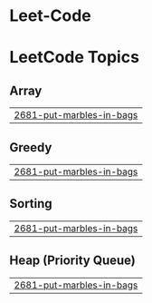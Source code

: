 # Leet-Code
<!---LeetCode Topics Start-->
# LeetCode Topics
## Array
|  |
| ------- |
| [2681-put-marbles-in-bags](https://github.com/wlyu1208/Leet-Code/tree/master/2681-put-marbles-in-bags) |
## Greedy
|  |
| ------- |
| [2681-put-marbles-in-bags](https://github.com/wlyu1208/Leet-Code/tree/master/2681-put-marbles-in-bags) |
## Sorting
|  |
| ------- |
| [2681-put-marbles-in-bags](https://github.com/wlyu1208/Leet-Code/tree/master/2681-put-marbles-in-bags) |
## Heap (Priority Queue)
|  |
| ------- |
| [2681-put-marbles-in-bags](https://github.com/wlyu1208/Leet-Code/tree/master/2681-put-marbles-in-bags) |
<!---LeetCode Topics End-->